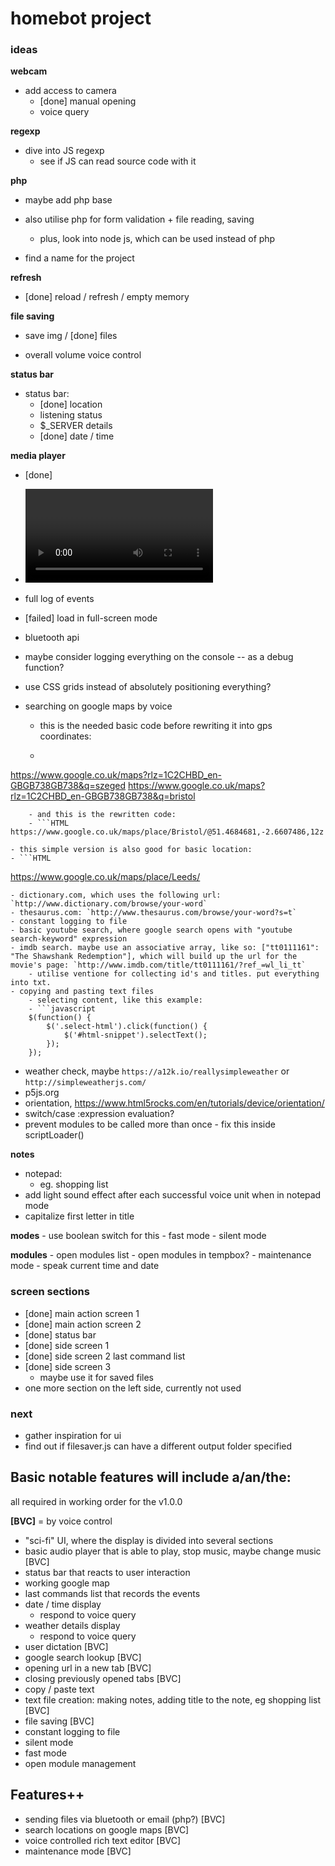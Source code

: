 # homebot project

### ideas

**webcam**
- add access to camera
	- [done] manual opening
	- voice query

**regexp**
- dive into JS regexp
	- see if JS can read source code with it

**php**
- maybe add php base
- also utilise php for form validation + file reading, saving
	- plus, look into node js, which can be used instead of php


- find a name for the project

**refresh**
- [done] reload / refresh / empty memory

**file saving**
- save img / [done] files


- overall volume voice control

**status bar**
- status bar:
	- [done] location
	- listening status
	- $_SERVER details
	- [done] date / time

**media player**
- [done]<audio> player,
- <video>

- full log of events
- [failed] load in full-screen mode
- bluetooth api
- maybe consider logging everything on the console -- as a debug function?
- use CSS grids instead of absolutely positioning everything?
- searching on google maps by voice
	- this is the needed basic code before rewriting it into gps coordinates:
	- ```HTML
https://www.google.co.uk/maps?rlz=1C2CHBD_en-GBGB738GB738&q=szeged
https://www.google.co.uk/maps?rlz=1C2CHBD_en-GBGB738GB738&q=bristol
```
	- and this is the rewritten code:
	- ```HTML
https://www.google.co.uk/maps/place/Bristol/@51.4684681,-2.6607486,12z
```
	- this simple version is also good for basic location:
	- ```HTML
https://www.google.co.uk/maps/place/Leeds/
```
- dictionary.com, which uses the following url: `http://www.dictionary.com/browse/your-word`
- thesaurus.com: `http://www.thesaurus.com/browse/your-word?s=t`
- constant logging to file
- basic youtube search, where google search opens with "youtube search-keyword" expression
- imdb search. maybe use an associative array, like so: ["tt0111161": "The Shawshank Redemption"], which will build up the url for the movie's page: `http://www.imdb.com/title/tt0111161/?ref_=wl_li_tt`
	- utilise ventione for collecting id's and titles. put everything into txt.
- copying and pasting text files
	- selecting content, like this example:
	- ```javascript
    $(function() {
        $('.select-html').click(function() {
            $('#html-snippet').selectText();
        });
    });
```
- weather check, maybe `https://a12k.io/reallysimpleweather` or `http://simpleweatherjs.com/`
- p5js.org
- orientation, https://www.html5rocks.com/en/tutorials/device/orientation/
- switch/case :expression evaluation?
- prevent modules to be called more than once - fix this inside scriptLoader()

**notes**
- notepad:
	- eg. shopping list
- add light sound effect after each successful voice unit when in notepad mode
- capitalize first letter in title

**modes**
	- use boolean switch for this
	- fast mode
	- silent mode

**modules**
	- open modules list
		- open modules in tempbox?
	- maintenance mode
	- speak current time and date

### screen sections

- [done] main action screen 1
- [done] main action screen 2
- [done] status bar
- [done] side screen 1
- [done] side screen 2 last command list
- [done] side screen 3
	- maybe use it for saved files
- one more section on the left side, currently not used

### next
- gather inspiration for ui
- find out if filesaver.js can have a different output folder specified

## Basic notable features will include a/an/the:

all required in working order for the v1.0.0

**[BVC]** = by voice control

- "sci-fi" UI, where the display is divided into several sections
- basic audio player that is able to play, stop music, maybe change music [BVC]
- status bar that reacts to user interaction
- working google map
- last commands list that records the events
- date / time display
	- respond to voice query
- weather details display
	- respond to voice query
- user dictation [BVC]
- google search lookup [BVC]
- opening url in a new tab [BVC]
- closing previously opened tabs [BVC]
- copy / paste text
- text file creation: making notes, adding title to the note, eg shopping list [BVC]
- file saving [BVC]
- constant logging to file
- silent mode
- fast mode
- open module management

## Features++

- sending files via bluetooth or email (php?) [BVC]
- search locations on google maps [BVC]
- voice controlled rich text editor [BVC]
- maintenance mode [BVC]
